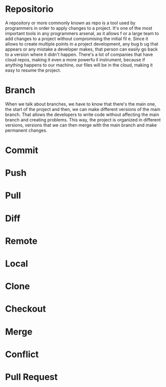 # Repositorio
 A repository or more commonly known as repo is a tool used by programmers in order to apply changes to a project.
 It's one of the most important tools in any programmers arsenal, as it allows f
or a large team to add changes to a project without compromising the initial fil
e. Since it allows to create multiple points in a project development, any bug b
ug that appears or any mistake a developer makes, that person can easily go back
 to a version where it didn't happen. 
 There's a lot of companies that have cloud repos, making it even a more powerfu
ll instrument, because if anything happens to our machine, our files will be in
the cloud, making it easy to resume the project.
# Branch
 When we talk about branches, we have to know that there's the main one, the start of the project and then, we can
make different versions of the main branch. That allows the developers to write code without affecting the main branch
and creating problems. This way, the project is organized in different versions, versions that we can then merge with
the main branch and make permanent changes. 
# Commit
# Push
# Pull
# Diff
# Remote
# Local
# Clone
# Checkout
# Merge
# Conflict
# Pull Request


